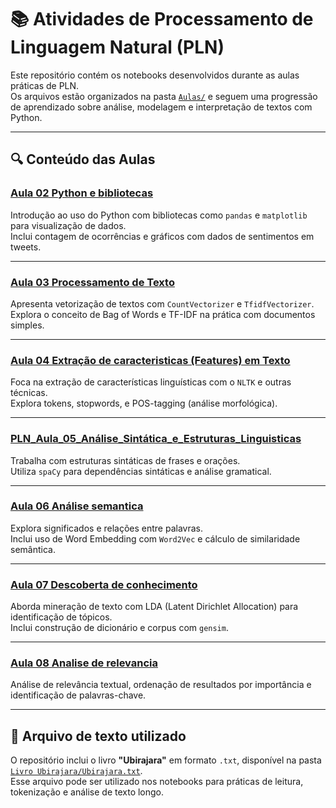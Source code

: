 # 📚 Atividades de Processamento de Linguagem Natural (PLN)

Este repositório contém os notebooks desenvolvidos durante as aulas práticas de PLN.  
Os arquivos estão organizados na pasta [`Aulas/`](./Aulas) e seguem uma progressão de aprendizado sobre análise, modelagem e interpretação de textos com Python.

---

## 🔍 Conteúdo das Aulas

### [Aula 02 Python e bibliotecas](./Aulas/PLN_Aula_02_Python_e_bibliotecas.ipynb)
Introdução ao uso do Python com bibliotecas como `pandas` e `matplotlib` para visualização de dados.  
Inclui contagem de ocorrências e gráficos com dados de sentimentos em tweets.

---

### [Aula 03 Processamento de Texto](./Aulas/PLN_Aula_03_Processamento_de_Texto.ipynb)
Apresenta vetorização de textos com `CountVectorizer` e `TfidfVectorizer`.  
Explora o conceito de Bag of Words e TF-IDF na prática com documentos simples.

---

### [Aula 04 Extração de caracteristicas (Features) em Texto](./Aulas/PLN_Aula_04_Extração_de_caracteristicas_(Features)_em_Texto.ipynb)
Foca na extração de características linguísticas com o `NLTK` e outras técnicas.  
Explora tokens, stopwords, e POS-tagging (análise morfológica).

---

### [PLN_Aula_05_Análise_Sintática_e_Estruturas_Linguisticas](./Aulas/PLN_Aula_05_Análise_Sintática_e_Estruturas_Linguisticas.ipynb)
Trabalha com estruturas sintáticas de frases e orações.  
Utiliza `spaCy` para dependências sintáticas e análise gramatical.

---

### [Aula 06 Análise semantica](./Aulas/PLN_Aula_06_Análise_semantica.ipynb)
Explora significados e relações entre palavras.  
Inclui uso de Word Embedding com `Word2Vec` e cálculo de similaridade semântica.

---

### [Aula 07 Descoberta de conhecimento](./Aulas/PLN_Aula_07_Descoberta_de_conhecimento.ipynb)
Aborda mineração de texto com LDA (Latent Dirichlet Allocation) para identificação de tópicos.  
Inclui construção de dicionário e corpus com `gensim`.

---

### [Aula 08 Analise de relevancia](./Aulas/PLN_Aula_08_Analise_de_relevancia.ipynb)
Análise de relevância textual, ordenação de resultados por importância e identificação de palavras-chave.

---

## 📘 Arquivo de texto utilizado

O repositório inclui o livro **"Ubirajara"** em formato `.txt`, disponível na pasta [`Livro Ubirajara/Ubirajara.txt`](./Livro%20Ubirajara/Ubirajara.txt).  
Esse arquivo pode ser utilizado nos notebooks para práticas de leitura, tokenização e análise de texto longo.
